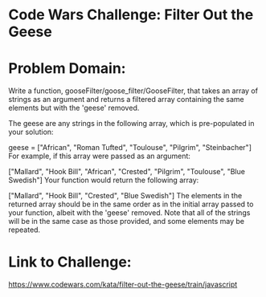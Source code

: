 # Code Wars Challenge: Filter Out the Geese

# Problem Domain:

Write a function, gooseFilter/goose_filter/GooseFilter, that takes an array of strings as an argument and returns a filtered array containing the same elements but with the 'geese' removed.

The geese are any strings in the following array, which is pre-populated in your solution:

geese = ["African", "Roman Tufted", "Toulouse", "Pilgrim", "Steinbacher"]
For example, if this array were passed as an argument:

["Mallard", "Hook Bill", "African", "Crested", "Pilgrim", "Toulouse", "Blue Swedish"]
Your function would return the following array:

["Mallard", "Hook Bill", "Crested", "Blue Swedish"]
The elements in the returned array should be in the same order as in the initial array passed to your function, albeit with the 'geese' removed. Note that all of the strings will be in the same case as those provided, and some elements may be repeated.

# Link to Challenge:

https://www.codewars.com/kata/filter-out-the-geese/train/javascript
